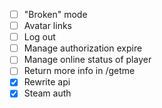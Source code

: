 - [ ] "Broken" mode
- [ ] Avatar links
- [ ] Log out
- [ ] Manage authorization expire
- [ ] Manage online status of player
- [ ] Return more info in /getme
- [x] Rewrite api
- [x] Steam auth
